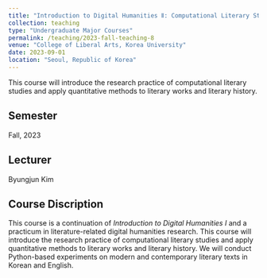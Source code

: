 ```yaml
---
title: "Introduction to Digital Humanities Ⅱ: Computational Literary Studies"
collection: teaching
type: "Undergraduate Major Courses"
permalink: /teaching/2023-fall-teaching-8
venue: "College of Liberal Arts, Korea University"
date: 2023-09-01
location: "Seoul, Republic of Korea"
---
```


This course will introduce the research practice of computational literary studies and apply quantitative methods to literary works and literary history.

## Semester
Fall, 2023

## Lecturer
Byungjun Kim

## Course Discription
This course is a continuation of *Introduction to Digital Humanities I* and a practicum in literature-related digital humanities research. This course will introduce the research practice of computational literary studies and apply quantitative methods to literary works and literary history. We will conduct Python-based experiments on modern and contemporary literary texts in Korean and English.

